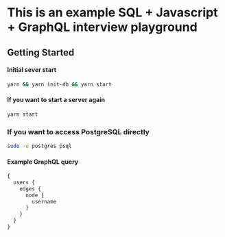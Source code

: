 # This is an example SQL + Javascript + GraphQL interview playground

## Getting Started

#### Initial sever start
```bash
yarn && yarn init-db && yarn start
```

#### If you want to start a server again
```bash
yarn start
```

### If you want to access PostgreSQL directly
```bash
sudo -u postgres psql
```

#### Example GraphQL query
```graphql
{
  users {
    edges {
      node {
        username
      }
    }
  }
}
```